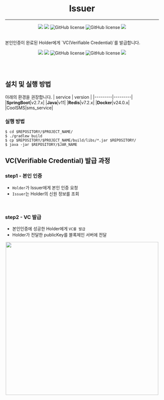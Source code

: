 <h1 align="center">Issuer</h1>
<hr/>
<p align="center">
<img src="https://img.shields.io/github/contributors/2023-oss/OSS-BACKEND
">
<img src="https://img.shields.io/github/languages/count/2023-oss/BACKEND
">
<img alt="GitHub license" src="https://img.shields.io/github/issues/2023-oss/OSS-BACKEND">
<img alt="GitHub license" src="https://img.shields.io/github/issues-closed/2023-oss/OSS-BACKEND">
<img src="https://img.shields.io/github/license/2023-oss/OSS-BACKEND">
</p>
<br/>
본인인증이 완료된 Holder에게 `VC(Verifiable Credential)`를 발급합니다.
<p align="center">
<img src="https://img.shields.io/github/contributors/2023-oss/OSS-PLATEWALLET
">
<img src="https://img.shields.io/github/languages/count/2023-oss/OSS-PLATEWALLET
">
<img alt="GitHub license" src="https://img.shields.io/github/issues/2023-oss/OSS-PLATEWALLET">
<img alt="GitHub license" src="https://img.shields.io/github/issues-closed/2023-oss/OSS-PLATEWALLET">
<img src="https://img.shields.io/github/license/2023-oss/OSS-PLATEWALLET">
</p>
<br/>

<br/>
 
## 설치 및 실행 방법
아래의 환경을 권장합니다.
| service | version |
|---------|---------|
|**SpringBoot**|v2.7.x|
|**Java**|v11|
|**Redis**|v7.2.x|
|**Docker**|v24.0.x|
|CoolSMS|sms_service|

### 실행 방법
```
$ cd $REPOSITORY/$PROJECT_NAME/
$ ./gradlew build
$ cp $REPOSITORY/$PROJECT_NAME/build/libs/*.jar $REPOSITORY/
$ java -jar $REPOSITORY/$JAR_NAME
```

## VC(Verifiable Credential) 발급 과정
### step1 - 본인 인증
- `Holder`가 Issuer에게 본인 인증 요청
- `Issuer`는 Holder의 신원 정보를 조회
<br/>

### step2 - VC 발급
- 본인인증에 성공한 Holder에게 `VC를 발급`
- Holder가 전달한 publicKey를 블록체인 서버에 전달
<center>
  <img src="https://user-images.githubusercontent.com/83829352/265966855-2a92728a-cc09-403b-80e0-9ac5c74a335d.png" width=500px />
</center>
